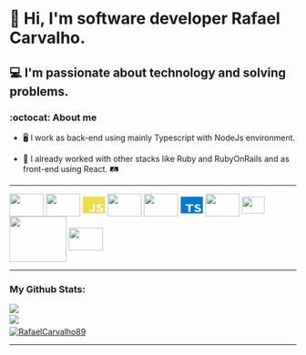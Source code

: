 # :wave:	Hi, I'm software developer Rafael Carvalho.
## :computer: I'm passionate about technology and solving problems.

### :octocat:	About me

- :desktop_computer: I work as back-end using mainly Typescript with NodeJs environment.

- :gem:	I already worked with other stacks like Ruby and RubyOnRails and as front-end using React. :railway_track:

---
<div style="display: inline_block">
  <img align="center" height="40" width="60"  src="https://cdn.jsdelivr.net/gh/devicons/devicon/icons/linux/linux-original.svg" />
  <img align="center" height="40" width="60" src="https://cdn.jsdelivr.net/gh/devicons/devicon/icons/bash/bash-plain.svg" />
  <img align="center"  height="30" width="40" src="https://raw.githubusercontent.com/devicons/devicon/master/icons/javascript/javascript-plain.svg">
  <img align="center" height="40" width="60" src="https://cdn.jsdelivr.net/gh/devicons/devicon/icons/postgresql/postgresql-original-wordmark.svg" />
  <img align="center" height="40" width="60" src="https://cdn.jsdelivr.net/gh/devicons/devicon/icons/git/git-original-wordmark.svg" />
  <img align="center"  height="30" width="40" src="https://raw.githubusercontent.com/devicons/devicon/master/icons/typescript/typescript-plain.svg">
  <img align="center" height="40" width="60" src="https://cdn.jsdelivr.net/gh/devicons/devicon/icons/docker/docker-original-wordmark.svg" />
  <img align="center"  height="30" width="40" src="https://cdn.jsdelivr.net/gh/devicons/devicon/icons/jest/jest-plain.svg">
  <img align="center" height="80" width="100" src="https://cdn.jsdelivr.net/gh/devicons/devicon/icons/amazonwebservices/amazonwebservices-plain-wordmark.svg" />
  <img align="center" height="40" width="60" src="https://cdn.jsdelivr.net/gh/devicons/devicon/icons/react/react-original-wordmark.svg" />
</div>

---

### My Github Stats:
<div>
  <a href="https://github.com/RafaelCarvalho89">
  <img height="120em" src="https://github-readme-stats.vercel.app/api/top-langs/?username=RafaelCarvalho89&layout=compact&langs_count=10r&theme=dark"/><br>
  <img height="145em" src="https://github-readme-stats.vercel.app/api?username=RafaelCarvalho89&show_icons=true&theme=dark&include_all_commits=true"/><br>
  <img height="145em" align="center" src="http://github-readme-streak-stats.herokuapp.com?user=RafaelCarvalho89&theme=dark" alt="RafaelCarvalho89" />
</div>

---
<!---
RafaelCarvalho89/RafaelCarvalho89 is a ✨ special ✨ repository because its `README.md` (this file) appears on your GitHub profile.
You can click the Preview link to take a look at your changes.
--->
